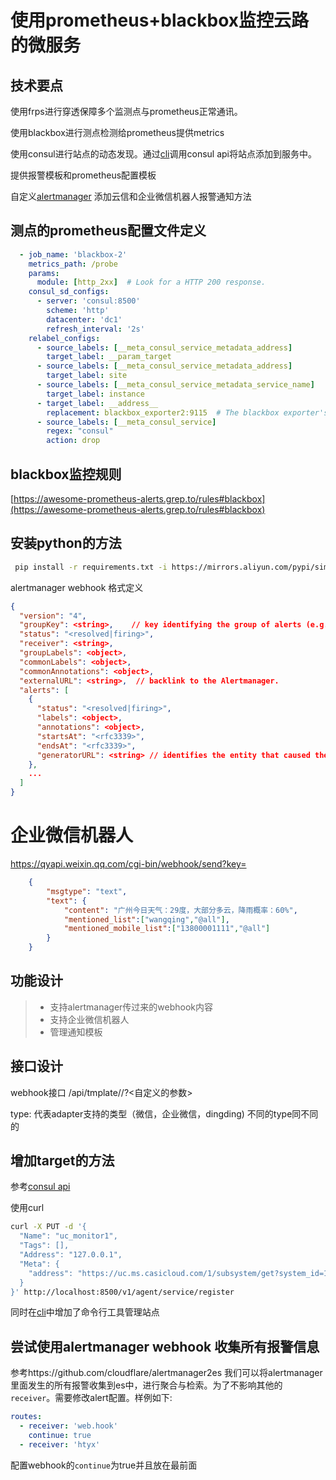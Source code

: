 使用prometheus+blackbox监控云路的微服务
===

## 技术要点

使用frps进行穿透保障多个监测点与prometheus正常通讯。

使用blackbox进行测点检测给prometheus提供metrics

使用consul进行站点的动态发现。通过[cli](cli)调用consul api将站点添加到服务中。

提供报警模板和prometheus配置模板

自定义[alertmanager](http://yunludev3.htyunlu.com/ams/adc/alertmanager/blob/yl_v0.20.0/dev.md) 添加云信和企业微信机器人报警通知方法

## 测点的prometheus配置文件定义

```yaml
  - job_name: 'blackbox-2'
    metrics_path: /probe
    params:
      module: [http_2xx]  # Look for a HTTP 200 response.
    consul_sd_configs:
      - server: 'consul:8500'
        scheme: 'http'
        datacenter: 'dc1'
        refresh_interval: '2s'    
    relabel_configs:
      - source_labels: [__meta_consul_service_metadata_address]
        target_label: __param_target
      - source_labels: [__meta_consul_service_metadata_address]
        target_label: site
      - source_labels: [__meta_consul_service_metadata_service_name]
        target_label: instance
      - target_label: __address__
        replacement: blackbox_exporter2:9115  # The blackbox exporter's real hostname:port.
      - source_labels: [__meta_consul_service]
        regex: "consul"
        action: drop
```

## blackbox监控规则
[https://awesome-prometheus-alerts.grep.to/rules#blackbox](https://awesome-prometheus-alerts.grep.to/rules#blackbox)

## 安装python的方法
```bash
 pip install -r requirements.txt -i https://mirrors.aliyun.com/pypi/simple/
```

alertmanager webhook 格式定义
```json
{
  "version": "4",
  "groupKey": <string>,    // key identifying the group of alerts (e.g. to deduplicate)
  "status": "<resolved|firing>",
  "receiver": <string>,
  "groupLabels": <object>,
  "commonLabels": <object>,
  "commonAnnotations": <object>,
  "externalURL": <string>,  // backlink to the Alertmanager.
  "alerts": [
    {
      "status": "<resolved|firing>",
      "labels": <object>,
      "annotations": <object>,
      "startsAt": "<rfc3339>",
      "endsAt": "<rfc3339>",
      "generatorURL": <string> // identifies the entity that caused the alert
    },
    ...
  ]
}
```

# 企业微信机器人
https://qyapi.weixin.qq.com/cgi-bin/webhook/send?key=
```json
    {
        "msgtype": "text",
        "text": {
            "content": "广州今日天气：29度，大部分多云，降雨概率：60%",
            "mentioned_list":["wangqing","@all"],
            "mentioned_mobile_list":["13800001111","@all"]
        }
    }
```

## 功能设计
> *  支持alertmanager传过来的webhook内容
> * 支持企业微信机器人
> * 管理通知模板
## 接口设计
webhook接口
/api/tmplate/<tmplateid>/?<自定义的参数>

type: 代表adapter支持的类型（微信，企业微信，dingding)
不同的type同不同的


## 增加target的方法
参考[consul api](https://www.consul.io/api/agent/service.html)

使用curl
```bash
curl -X PUT -d '{
  "Name": "uc_monitor1",
  "Tags": [],
  "Address": "127.0.0.1",
  "Meta": {
    "address": "https://uc.ms.casicloud.com/1/subsystem/get?system_id=100&client_id=4g0ucoqrwtn92dxq&sign=ir834960bnjghze8343afajga"
  }
}' http://localhost:8500/v1/agent/service/register
```
同时在[cli](cli)中增加了命令行工具管理站点

## 尝试使用alertmanager webhook  收集所有报警信息
参考https://github.com/cloudflare/alertmanager2es
我们可以将alertmanager里面发生的所有报警收集到es中，进行聚合与检索。为了不影响其他的`receiver`。需要修改alert配置。样例如下:
```yaml
routes:
  - receiver: 'web.hook'
    continue: true
  - receiver: 'htyx'
```
配置webhook的`continue`为true并且放在最前面